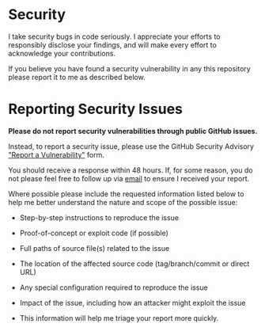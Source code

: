 # Security

I take security bugs in code seriously. I appreciate your efforts to responsibly disclose your findings, and will make every effort to acknowledge your contributions.

If you believe you have found a security vulnerability in any this repository please report it to me as described below.

# Reporting Security Issues

**Please do not report security vulnerabilities through public GitHub issues.**

Instead, to report a security issue, please use the GitHub Security Advisory ["Report a Vulnerability"](https://github.com/blowdart/idunno.Bluesky.Utils/security/advisories/new) form.

You should receive a response within 48 hours. If, for some reason, you do not please feel free to follow up via [email](https://idunno.org/#contact) to ensure I received your report.

Where possible please include the requested information listed below to help me better understand the nature and scope of the possible issue:

* Step-by-step instructions to reproduce the issue
* Proof-of-concept or exploit code (if possible)
* Full paths of source file(s) related to the issue
* The location of the affected source code (tag/branch/commit or direct URL)
* Any special configuration required to reproduce the issue
* Impact of the issue, including how an attacker might exploit the issue

* This information will help me triage your report more quickly.
